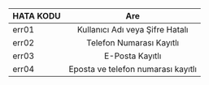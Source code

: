 
| HATA KODU   |      Are      |
|----------|:-------------:|
| err01 |  Kullanıcı Adı veya Şifre Hatalı | 
| err02 |     Telefon Numarası Kayıtlı  |  
| err03 |     E-Posta Kayıtlı  | 
| err04 | Eposta ve telefon numarası kayıtlı|  
 
